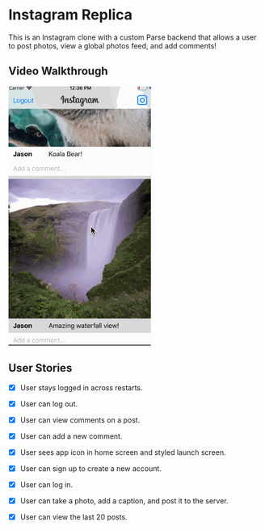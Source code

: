 # Instagram Replica 

This is an Instagram clone with a custom Parse backend that allows a user to post photos, view a global photos feed, and add comments!

## Video Walkthrough
<img src='gif2.gif' title='Video Walkthrough' width='' alt='Video Walkthrough' />

## User Stories

- [x] User stays logged in across restarts. 
- [x] User can log out. 
- [x] User can view comments on a post.  
- [x] User can add a new comment.  
- [x] User sees app icon in home screen and styled launch screen.  
- [x] User can sign up to create a new account.  
- [x] User can log in.
- [x] User can take a photo, add a caption, and post it to the server.  
- [x] User can view the last 20 posts.  


